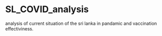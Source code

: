 # SL_COVID_analysis
analysis of current situation of the sri lanka in pandamic and vaccination effectiviness.
